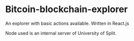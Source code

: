 # Bitcoin-blockchain-explorer

An explorer with basic actions available.
Written in React.js

Node used is an internal server of University of Split.
